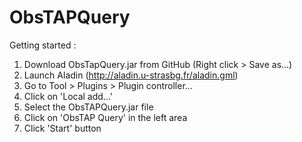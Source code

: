 ObsTAPQuery
===========

Getting started :

1. Download ObsTapQuery.jar from GitHub (Right click > Save as...)
2. Launch Aladin (http://aladin.u-strasbg.fr/aladin.gml)
3. Go to Tool > Plugins > Plugin controller...
4. Click on 'Local add...'
5. Select the ObsTAPQuery.jar file
6. Click on 'ObsTAP Query' in the left area
7. Click 'Start' button


